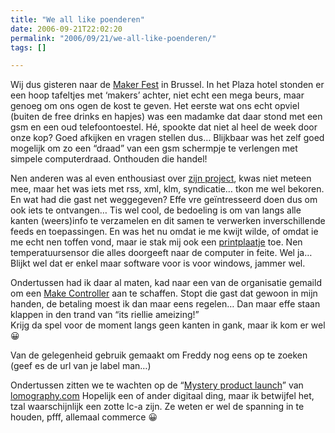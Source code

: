 ```yaml
---
title: "We all like poenderen"
date: 2006-09-21T22:02:20
permalink: "2006/09/21/we-all-like-poenderen/"
tags: []

---
```

Wij dus gisteren naar de [Maker Fest](http://www.makezine.com/blog/archive/2006/09/makers_at_eurooscon.html "http://www.makezine.com/blog/archive/2006/09/makers_at_eurooscon.html") in Brussel. In het Plaza hotel stonden er een hoop tafeltjes met ‘makers’ achter, niet echt een mega beurs, maar genoeg om ons ogen de kost te geven. Het eerste wat ons echt opviel (buiten de free drinks en hapjes) was een madamke dat daar stond met een gsm en een oud telefoontoestel. Hé, spookte dat niet al heel de week door onze kop? Goed afkijken en vragen stellen dus… Blijkbaar was het zelf goed mogelijk om zo een “draad” van een gsm schermpje te verlengen met simpele computerdraad. Onthouden die handel!

Nen anderen was al even enthousiast over [zijn project](http://www.syndicit.com/ "http://www.syndicit.com/"), kwas niet meteen mee, maar het was iets met rss, xml, klm, syndicatie… tkon me wel bekoren. En wat had die gast net weggegeven? Effe vre geïntresseerd doen dus om ook iets te ontvangen… Tis wel cool, de bedoeling is om van langs alle kanten (weers)info te verzamelen en dit samen te verwerken inverschillende feeds en toepassingen. En was het nu omdat ie me kwijt wilde, of omdat ie me echt nen toffen vond, maar ie stak mij ook een [printplaatje](http://www.instructables.com/id/EV9KA88GBMEQZJJOR5/?partner=syndicit.com "http://www.instructables.com/id/EV9KA88GBMEQZJJOR5/?partner=syndicit.com") toe. Nen temperatuursensor die alles doorgeeft naar de computer in feite. Wel ja… Blijkt wel dat er enkel maar software voor is voor windows, jammer wel.

Ondertussen had ik daar al maten, kad naar een van de organisatie gemaild om een [Make Controller](http://makezine.com/controller/ "http://makezine.com/controller/") aan te schaffen. Stopt die gast dat gewoon in mijn handen, de betaling moest ik dan maar eens regelen… Dan maar effe staan klappen in den trand van “its riellie ameizing!”  
Krijg da spel voor de moment langs geen kanten in gank, maar ik kom er wel 😀

Van de gelegenheid gebruik gemaakt om Freddy nog eens op te zoeken (geef es de url van je label man…)

Ondertussen zitten we te wachten op de “[Mystery product launch](http://www.lomography.com/blog/?id=243&referer=blog "http://www.lomography.com/blog/?id=243&referer=blog")” van [lomography.com](http://wwwlomography.com/ "http://wwwlomography.com") Hopelijk een of ander digitaal ding, maar ik betwijfel het, tzal waarschijnlijk een zotte lc-a zijn. Ze weten er wel de spanning in te houden, pfff, allemaal commerce 😀
